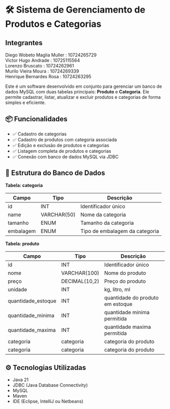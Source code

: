 # 🛠️ Sistema de Gerenciamento de Produtos e Categorias

## Integrantes

Diego Wobeto Maglia Muller : 10724265729  
Victor Hugo Andrade : 10725115564  
Lorenzo Bruscato : 10724262961  
Murilo Vieira Moura : 10724269339  
Henrique Bernardes Rosa : 10724263295

Este é um software desenvolvido em conjunto para gerenciar um banco de dados MySQL com duas tabelas principais: **Produto** e **Categoria**. Ele permite cadastrar, listar, atualizar e excluir produtos e categorias de forma simples e eficiente.

## 📦 Funcionalidades

- ✅ Cadastro de categorias
- ✅ Cadastro de produtos com categoria associada
- ✅ Edição e exclusão de produtos e categorias
- ✅ Listagem completa de produtos e categorias
- ✅ Conexão com banco de dados MySQL via JDBC

## 🧱 Estrutura do Banco de Dados

**Tabela: categoria**

| Campo     | Tipo        | Descrição                      |
| --------- | ----------- | ------------------------------ |
| id        | INT         | Identificador único            |
| name      | VARCHAR(50) | Nome da categoria              |
| tamanho   | ENUM        | Tamanho da categoria           |
| embalagem | ENUM        | Tipo de embalagem da categoria |

**Tabela: produto**

| Campo              | Tipo          | Descrição                        |
| ------------------ | ------------- | -------------------------------- |
| id                 | INT           | Identificador único              |
| nome               | VARCHAR(100)  | Nome do produto                  |
| preço              | DECIMAL(10,2) | Preço do produto                 |
| unidade            | INT           | kg, litro, ml                    |
| quantidade_estoque | INT           | quantidade do produto em estoque |
| quantidade_minima  | INT           | quantidade minima permitida      |
| quantidade_maxima  | INT           | quantidade maxima permitida      |
| categoria          | categoria     | categoria do produto             |
| categoria          | categoria     | categoria do produto             |

## ⚙️ Tecnologias Utilizadas

- Java 21
- JDBC (Java Database Connectivity)
- MySQL
- Maven
- IDE (Eclipse, IntelliJ ou Netbeans)
